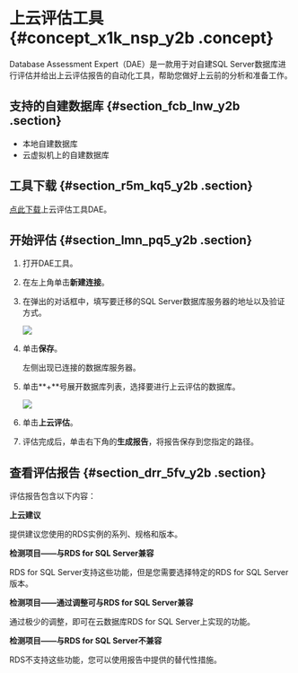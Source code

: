 # 上云评估工具 {#concept_x1k_nsp_y2b .concept}

Database Assessment Expert（DAE）是一款用于对自建SQL Server数据库进行评估并给出上云评估报告的自动化工具，帮助您做好上云前的分析和准备工作。

## 支持的自建数据库 {#section_fcb_lnw_y2b .section}

-   本地自建数据库
-   云虚拟机上的自建数据库

## 工具下载 {#section_r5m_kq5_y2b .section}

[点此下载](https://aliyun-rds-dae-tool.oss-cn-hangzhou.aliyuncs.com/AliyunDAE.zip)上云评估工具DAE。

## 开始评估 {#section_lmn_pq5_y2b .section}

1.  打开DAE工具。
2.  在左上角单击**新建连接**。
3.  在弹出的对话框中，填写要迁移的SQL Server数据库服务器的地址以及验证方式。

    ![](http://static-aliyun-doc.oss-cn-hangzhou.aliyuncs.com/assets/img/18826/153552902310703_zh-CN.png)

4.  单击**保存**。

    左侧出现已连接的数据库服务器。

5.  单击**+**号展开数据库列表，选择要进行上云评估的数据库。

    ![](http://static-aliyun-doc.oss-cn-hangzhou.aliyuncs.com/assets/img/18826/153552902310684_zh-CN.png)

6.  单击**上云评估**。
7.  评估完成后，单击右下角的**生成报告**，将报告保存到您指定的路径。

## 查看评估报告 {#section_drr_5fv_y2b .section}

评估报告包含以下内容：

**上云建议**

提供建议您使用的RDS实例的系列、规格和版本。

**检测项目——与RDS for SQL Server兼容**

RDS for SQL Server支持这些功能，但是您需要选择特定的RDS for SQL Server版本。

**检测项目——通过调整可与RDS for SQL Server兼容**

通过极少的调整，即可在云数据库RDS for SQL Server上实现的功能。

**检测项目——与RDS for SQL Server不兼容**

RDS不支持这些功能，您可以使用报告中提供的替代性措施。

